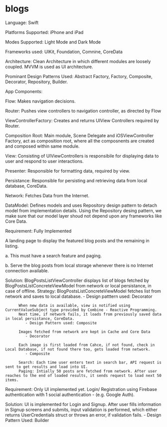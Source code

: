 # blogs

Language: Swift

Platforms Supported: iPhone and iPad

Modes Supported: Light Mode and Dark Mode

Frameworks used: UIKit, Foundation, Comnine, CoreData

Architecture: Clean Architecture in which different modules are loosely coupled. MVVM is used as UI architecture.

Prominant Design Patterns Used: Abstract Factory, Factory, Composite, Decorator, Repository, Builder. 

App Components:

Flow: Makes navigation decisions. 

Router: Pushes view controllers to navigation controller, as directed by Flow

ViewControllerFactory: Creates and returns UIView Controllers required by Router.

Composition Root: Main module, Scene Delegate and iOSViewController Factory, act as composition root, where all the composnents are created and composed
                  within same module.
                  
View: Consisting of UIViewControllers is responsibile for displaying data to user and respond to user interactions.

Presenter: Responsible for formatting data, required by view.

Persistance: Responsible for persisting and retrieving data from local database, CoreData. 

Network: Fetches Data from the Internet. 

DataModel: Defines models and uses Repository design pattern to detach model from implementation details. Using the Repository desing pattern, we make sure
that our model layer shoud not depend upon any frameworks like Core Data. 


Requirement: Fully Implemented

A landing page to display the featured blog posts and the remaining in listing.

a. This must have a search feature and paging.

b. Serve the blog posts from local storage whenever there is no Internet
connection available.

Solution:
BlogPostsListViewController displays list of blogs fetched by BlogPostsListConcreteViewModel from network or local persistance, in case of offline. 
Strategy: BlogPostsListConcreteViewModel fetches list from network and saves to local database. 
             - Design patttern used: Decorator
             
          When new data is available, view is notified using CurrentValueSubject type provided by Combine - Reactive Programming.
          Next time, if network fails, it loads from previously saved data in local persistance, CoreData. 
             - Design Pattern used: Composite
             
          Images fetched from network are kept in Cache and Core Data
             - Decorator 
             
          Each image is first loaded from Cahce, if not found, check in Local Database, if not found there too, gets loaded from network.
             - Composite
             
          Search: Each time user enters text in search bar, API request is sent to get results and load into UI. 
          Paging: Intially 50 posts are fetched from network. After user reaches to the end of loaded results, it sends request to load next 50 items.

Requirement: Only UI implemented yet.
Login/ Registration using Firebase authentication with 1 social authentication - (e.g. Google Auth).

Solution:
UI is implemented for Login and Signup. After user fills information in Signup screens and submits, input validation is performed, which either returns 
UserCredentials struct or throws an error, if validation fails. 
        - Design Pattern Used: Builder
        
        

    
          
